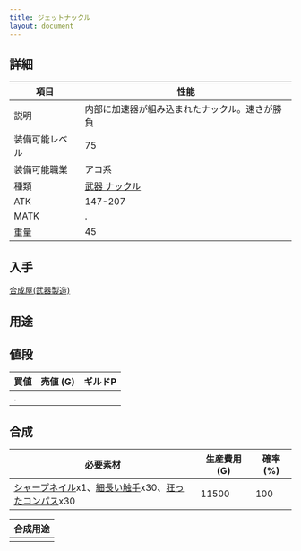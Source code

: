 ```yaml
---
title: ジェットナックル
layout: document
---
```

## 詳細

|項目|性能|
|---|---|
|説明|内部に加速器が組み込まれたナックル。速さが勝負|
|装備可能レベル|75|
|装備可能職業|アコ系|
|種類|[武器 ナックル](武器(ナックル))|
|ATK|147-207|
|MATK|.|
|重量|45|

## 入手

[合成屋(武器製造)](合成屋(武器製造))

## 用途


## 値段

|買値|売値 (G)|ギルドP|
|---|---|---|
|.|||

## 合成

|必要素材|生産費用 (G)|確率 (%)|
|---|---|---|
|[シャープネイル](シャープネイル)x1、[細長い触手](細長い触手)x30、[狂ったコンパス](狂ったコンパス)x30|11500|100|

|合成用途|
|---|
||
